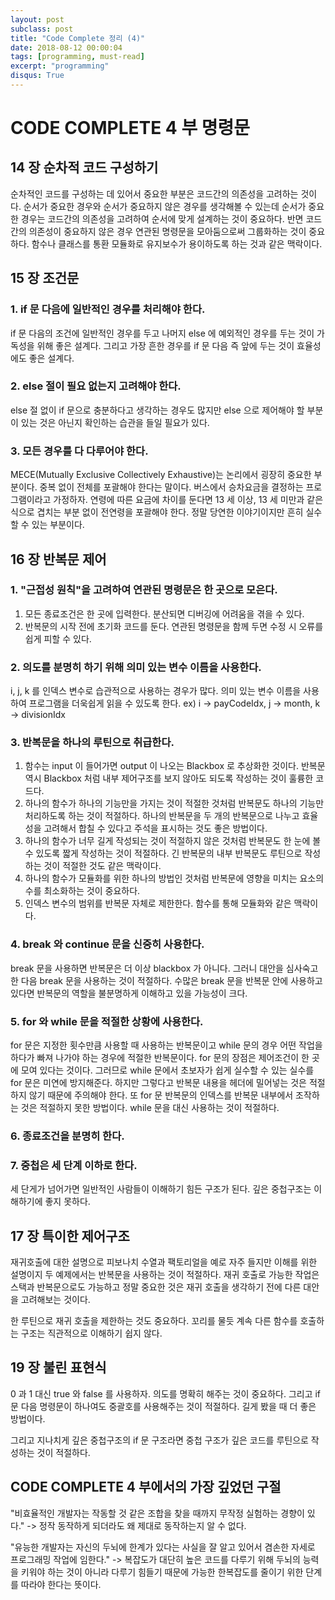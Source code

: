 ```yaml
---
layout: post
subclass: post
title: "Code Complete 정리 (4)"
date: 2018-08-12 00:00:04
tags: [programming, must-read]
excerpt: "programming"
disqus: True
---
```


# CODE COMPLETE 4 부 명령문

## 14 장 순차적 코드 구성하기

순차적인 코드를 구성하는 데 있어서 중요한 부분은 코드간의 의존성을 고려하는 것이다.
순서가 중요한 경우와 순서가 중요하지 않은 경우를 생각해볼 수 있는데 순서가 중요한 경우는 코드간의 의존성을 고려하여 순서에 맞게 설계하는 것이 중요하다. 반면 코드간의 의존성이 중요하지 않은 경우 연관된 명령문을 모아둠으로써 그룹화하는 것이 중요하다. 함수나 클래스를 통환 모듈화로 유지보수가 용이하도록 하는 것과 같은 맥락이다.

## 15 장 조건문

### 1. if 문 다음에 일반적인 경우를 처리해야 한다.

if 문 다음의 조건에 일반적인 경우를 두고 나머지 else 에 예외적인 경우를 두는 것이 가독성을 위해 좋은 설계다. 그리고 가장 흔한 경우를 if 문 다음 즉 앞에 두는 것이 효율성에도 좋은 설계다.

### 2. else 절이 필요 없는지 고려해야 한다.

else 절 없이 if 문으로 충분하다고 생각하는 경우도 많지만 else 으로 제어해야 할 부분이 있는 것은 아닌지 확인하는 습관을 들일 필요가 있다.

### 3. 모든 경우를 다 다루어야 한다.

MECE(Mutually Exclusive Collectively Exhaustive)는 논리에서 굉장히 중요한 부분이다.
중복 없이 전체를 포괄해야 한다는 말이다. 버스에서 승차요금을 결정하는 프로그램이라고 가정하자. 연령에 따른 요금에 차이를 둔다면 13 세 이상, 13 세 미만과 같은 식으로 겹치는 부분 없이 전연령을 포괄해야 한다. 정말 당연한 이야기이지만 흔히 실수할 수 있는 부분이다.

## 16 장 반복문 제어

### 1. "근접성 원칙"을 고려하여 연관된 명령문은 한 곳으로 모은다.

1.  모든 종료조건은 한 곳에 입력한다. 분산되면 디버깅에 어려움을 겪을 수 있다.
2.  반복문의 시작 전에 초기화 코드를 둔다. 연관된 명령문을 함께 두면 수정 시 오류를 쉽게 피할 수 있다.

### 2. 의도를 분명히 하기 위해 의미 있는 변수 이름을 사용한다.

i, j, k 를 인덱스 변수로 습관적으로 사용하는 경우가 많다. 의미 있는 변수 이름을 사용하여 프로그램을 더욱쉽게 읽을 수 있도록 한다.
ex) i -> payCodeIdx, j -> month, k -> divisionIdx

### 3. 반복문을 하나의 루틴으로 취급한다.

1.  함수는 input 이 들어가면 output 이 나오는 Blackbox 로 추상화한 것이다.
    반복문 역시 Blackbox 처럼 내부 제어구조를 보지 않아도 되도록 작성하는 것이 훌륭한 코드다.
2.  하나의 함수가 하나의 기능만을 가지는 것이 적절한 것처럼 반복문도 하나의 기능만 처리하도록 하는 것이 적절하다.
    하나의 반복문을 두 개의 반복문으로 나누고 효율성을 고려해서 합칠 수 있다고 주석을 표시하는 것도 좋은 방법이다.
3.  하나의 함수가 너무 길게 작성되는 것이 적절하지 않은 것처럼 반복문도 한 눈에 볼 수 있도록 짧게 작성하는 것이 적절하다.
    긴 반복문의 내부 반복문도 루틴으로 작성하는 것이 적절한 것도 같은 맥락이다.
4.  하나의 함수가 모듈화를 위한 하나의 방법인 것처럼 반복문에 영향을 미치는 요소의 수를 최소화하는 것이 중요하다.
5.  인덱스 변수의 범위를 반복문 자체로 제한한다. 함수를 통해 모듈화와 같은 맥락이다.

### 4. break 와 continue 문을 신중히 사용한다.

break 문을 사용하면 반복문은 더 이상 blackbox 가 아니다. 그러니 대안을 심사숙고한 다음 break 문을 사용하는 것이 적절하다.
수많은 break 문을 반복문 안에 사용하고 있다면 반복문의 역할을 불분명하게 이해하고 있을 가능성이 크다.

### 5. for 와 while 문을 적절한 상황에 사용한다.

for 문은 지정한 횟수만큼 사용할 때 사용하는 반복문이고 while 문의 경우 어떤 작업을 하다가 빠져 나가야 하는 경우에 적절한 반복문이다. for 문의 장점은 제어조건이 한 곳에 모여 있다는 것이다. 그러므로 while 문에서 초보자가 쉽게 실수할 수 있는 실수를 for 문은 미연에 방지해준다. 하지만 그렇다고 반복문 내용을 헤더에 밀어넣는 것은 적절하지 않기 때문에 주의해야 한다. 또 for 문 반복문의 인덱스를 반복문 내부에서 조작하는 것은 적절하지 못한 방법이다. while 문을 대신 사용하는 것이 적절하다.

### 6. 종료조건을 분명히 한다.

### 7. 중첩은 세 단계 이하로 한다.

세 단게가 넘어가면 일반적인 사람들이 이해하기 힘든 구조가 된다. 깊은 중첩구조는 이해하기에 좋지 못하다.

## 17 장 특이한 제어구조

재귀호출에 대한 설명으로 피보나치 수열과 팩토리얼을 예로 자주 들지만 이해를 위한 설명이지 두 예제에서는 반복문을 사용하는 것이 적절하다. 재귀 호출로 가능한 작업은 스택과 반복문으로도 가능하고 정말 중요한 것은 재귀 호출을 생각하기 전에 다른 대안을 고려해보는 것이다.

한 루틴으로 재귀 호출을 제한하는 것도 중요하다. 꼬리를 물듯 계속 다른 함수를 호출하는 구조는 직관적으로 이해하기 쉽지 않다.

## 19 장 불린 표현식

0 과 1 대신 true 와 false 를 사용하자. 의도를 명확히 해주는 것이 중요하다. 그리고 if 문 다음 명령문이 하나여도 중괄호를 사용해주는 것이 적절하다. 길게 봤을 때 더 좋은 방법이다.

그리고 지나치게 깊은 중첩구조의 if 문 구조라면 중첩 구조가 깊은 코드를 루틴으로 작성하는 것이 적절하다.

## CODE COMPLETE 4 부에서의 가장 깊었던 구절

"비효율적인 개발자는 작동할 것 같은 조합을 찾을 때까지 무작정 실험하는 경향이 있다."
-> 정작 동작하게 되더라도 왜 제대로 동작하는지 알 수 없다.

"유능한 개발자는 자신의 두뇌에 한계가 있다는 사실을 잘 알고 있어서 겸손한 자세로 프로그래밍 작업에 임한다."
-> 복잡도가 대단히 높은 코드를 다루기 위해 두뇌의 능력을 키워야 하는 것이 아니라 다루기 힘들기 때문에 가능한 한복잡도를 줄이기 위한 단계를 따라야 한다는 뜻이다.
